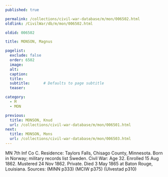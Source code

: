 ```yaml
---
published: true

permalink: /collections/civil-war-database/m/mon/006502.html
oldlink: /CivilWar/db/m/mon/006502.html

oldid: 006502

title: MONSON, Magnus

pagelist:
  exclude: false
  order: 6502
  image: 
  alt:
  caption:
  title:
  subtitle:      # Defaults to page subtitle
  teaser:

category: 
  - M 
  - MON

previous:
  title: MONSON, Knud
  url: /collections/civil-war-database/m/mon/006501.html  
next:
  title: MONSON, Mons
  url: /collections/civil-war-database/m/mon/006503.html   
---
```

MN 7th Inf Co C. Residence: Taylors Falls, Chisago County, Minnesota. Born in Norway; military records list Sweden. Civil War: Age 32. Enrolled 15 Aug 1862. Mustered 24 Nov 1862. Private. Died 3 May 1865 at Baton Rouge, Louisiana. Sources: (MINN p333) (MCIW p375) (Ulvestad p310)